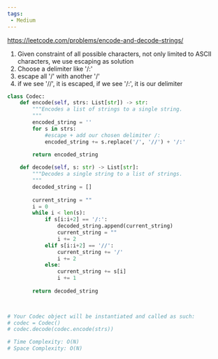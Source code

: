 ```yaml
---
tags:
 - Medium
---
```


https://leetcode.com/problems/encode-and-decode-strings/

1. Given constraint of all possible characters, not only limited to ASCII characters, we use escaping as solution
2. Choose a delimiter like '/:'
3. escape all '/' with another '/'
4. if we see '//', it is escaped, if we see '/:', it is our delimiter

```python
class Codec:
    def encode(self, strs: List[str]) -> str:
        """Encodes a list of strings to a single string.
        """
        encoded_string = ''
        for s in strs:
            #escape + add our chosen delimiter /:
            encoded_string += s.replace('/', '//') + '/:'
            
        return encoded_string

    def decode(self, s: str) -> List[str]:
        """Decodes a single string to a list of strings.
        """
        decoded_string = []
        
        current_string = ""
        i = 0
        while i < len(s):
            if s[i:i+2] == '/:':
                decoded_string.append(current_string)
                current_string = ""
                i += 2
            elif s[i:i+2] == '//':
                current_string += '/'
                i += 2
            else:
                current_string += s[i]
                i += 1
        
        return decoded_string
        


# Your Codec object will be instantiated and called as such:
# codec = Codec()
# codec.decode(codec.encode(strs))

# Time Complexity: O(N)
# Space Complexity: O(N)
```